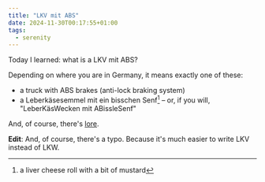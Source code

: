 ```yaml
---
title: "LKV mit ABS"
date: 2024-11-30T00:17:55+01:00
tags:
  - serenity
---
```


Today I learned: what is a LKV mit ABS?

<!--more-->

Depending on where you are in Germany, it means exactly one of these:

- a truck with ABS brakes (anti-lock braking system)
- a Leberkäsesemmel mit ein bisschen Senf[^1] – or, if you will, "LeberKäsWecken
  mit ABissleSenf"

And, of course, there's [lore](https://www.chefkoch.de/forum/2,22,678383/Bestellung-LKW-mit-ABS-in-einer-Gaststaete-bzw-Kiosk.html).

**Edit**: And, of course, there's a typo. Because it's much easier to write LKV
instead of LKW.

[^1]: a liver cheese roll with a bit of mustard
